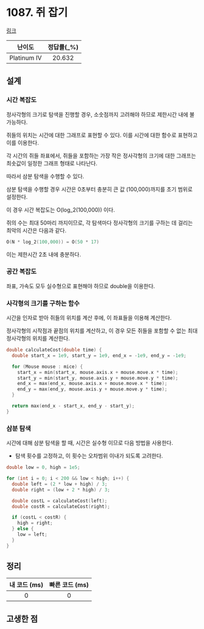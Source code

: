 # 1087. 쥐 잡기

[링크](https://www.acmicpc.net/problem/1087)

|   난이도    | 정답률(\_%) |
| :---------: | :---------: |
| Platinum IV |   20.632    |

## 설계

### 시간 복잡도

정사각형의 크기로 탐색을 진행할 경우, 소숫점까지 고려해야 하므로 제한시간 내에 불가능하다.

쥐들의 위치는 시간에 대한 그래프로 표현할 수 있다. 이를 시간에 대한 함수로 표현하고 이를 이용한다.

각 시간의 쥐들 좌표에서, 쥐들을 포함하는 가장 작은 정사각형의 크기에 대한 그래프는 최솟값이 일정한 그래프 형태로 나타난다.

따라서 삼분 탐색을 수행할 수 있다.

삼분 탐색을 수행할 경우 시간은 0초부터 충분히 큰 값 (100,000)까지를 초기 범위로 설정한다.

이 경우 시간 복잡도는 O(log_2(100,000)) 이다.

쥐의 수는 최대 50마리 까지이므로, 각 탐색마다 정사각형의 크기를 구하는 데 걸리는 최악의 시간은 다음과 같다.

```cpp
O(N * log_2(100,000)) = O(50 * 17)
```

이는 제한시간 2초 내에 충분하다.

### 공간 복잡도

좌표, 가속도 모두 실수형으로 표현해야 하므로 double을 이용한다.

### 사각형의 크기를 구하는 함수

시간을 인자로 받아 쥐들의 위치를 계산 후에, 이 좌표들을 이용해 계산한다.

정사각형의 시작점과 끝점의 위치를 계산하고, 이 경우 모든 쥐들을 포함할 수 없는 최대 정사각형의 위치를 계산한다.

```cpp
double calculateCost(double time) {
  double start_x = 1e9, start_y = 1e9, end_x = -1e9, end_y = -1e9;

  for (Mouse mouse : mice) {
    start_x = min(start_x, mouse.axis.x + mouse.move.x * time);
    start_y = min(start_y, mouse.axis.y + mouse.move.y * time);
    end_x = max(end_x, mouse.axis.x + mouse.move.x * time);
    end_y = max(end_y, mouse.axis.y + mouse.move.y * time);
  }

  return max(end_x - start_x, end_y - start_y);
}
```

### 삼분 탐색

시간에 대해 삼분 탐색을 할 때, 시간은 실수형 이므로 다음 방법을 사용한다.

- 탐색 횟수를 고정하고, 이 횟수는 오차범위 이내가 되도록 고려한다.

```cpp
double low = 0, high = 1e5;

for (int i = 0; i < 200 && low < high; i++) {
  double left = (2 * low + high) / 3;
  double right = (low + 2 * high) / 3;

  double costL = calculateCost(left);
  double costR = calculateCost(right);

  if (costL < costR) {
    high = right;
  } else {
    low = left;
  }
}
```

## 정리

| 내 코드 (ms) | 빠른 코드 (ms) |
| :----------: | :------------: |
|      0       |       0        |

## 고생한 점
